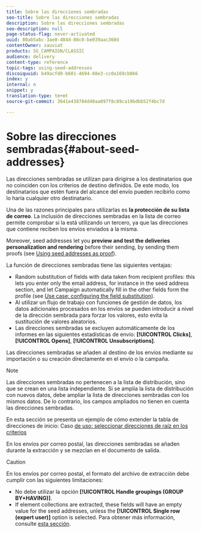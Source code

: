 ```yaml
---
title: Sobre las direcciones sembradas
seo-title: Sobre las direcciones sembradas
description: Sobre las direcciones sembradas
seo-description: null
page-status-flag: never-activated
uuid: 80ab5abc-3ae0-484d-88c0-be039aac360d
contentOwner: sauviat
products: SG_CAMPAIGN/CLASSIC
audience: delivery
content-type: reference
topic-tags: using-seed-addresses
discoiquuid: b49acfd0-b601-4694-88e3-cc0a169cb866
index: y
internal: n
snippet: y
translation-type: tm+mt
source-git-commit: 3641e438784d40aa097f8c89ca19bdbb52f4bc7d

---
```



# Sobre las direcciones sembradas{#about-seed-addresses}

Las direcciones sembradas se utilizan para dirigirse a los destinatarios que no coinciden con los criterios de destino definidos. De este modo, los destinatarios que estén fuera del alcance del envío pueden recibirlo como lo haría cualquier otro destinatario.

Una de las razones principales para utilizarlas es **la protección de su lista de correo**. La inclusión de direcciones sembradas en la lista de correo permite comprobar si la está utilizando un tercero, ya que las direcciones que contiene reciben los envíos enviados a la misma.

Moreover, seed addresses let you **preview and test the deliveries personalization and rendering** before their sending, by sending them proofs (see [Using seed addresses as proof](../../delivery/using/steps-defining-the-target-population.md#using-seed-addresses-as-proof)).

La función de direcciones sembradas tiene las siguientes ventajas:

* Random substitution of fields with data taken from recipient profiles: this lets you enter only the email address, for instance in the seed address section, and let Campaign automatically fill in the other fields form the profile (see [Use case: configuring the field substitution](../../delivery/using/use-case--configuring-the-field-substitution.md)).
* Al utilizar un flujo de trabajo con funciones de gestión de datos, los datos adicionales procesados en los envíos se pueden introducir a nivel de la dirección sembrada para forzar los valores, esto evita la sustitución de valores aleatorios.
* Las direcciones sembradas se excluyen automáticamente de los informes en las siguientes estadísticas de envío: **[!UICONTROL Clicks]**, **[!UICONTROL Opens]**, **[!UICONTROL Unsubscriptions]**.

Las direcciones sembradas se añaden al destino de los envíos mediante su importación o su creación directamente en el envío o la campaña.

>[!NOTE]
>
>Las direcciones sembradas no pertenecen a la lista de distribución, sino que se crean en una lista independiente. Si se amplía la lista de distribución con nuevos datos, debe ampliar la lista de direcciones sembradas con los mismos datos. De lo contrario, los campos ampliados no tienen en cuenta las direcciones sembradas.
>
>En esta sección se presenta un ejemplo de cómo extender la tabla de direcciones de inicio: Caso [de uso: seleccionar direcciones de raíz en los criterios](../../delivery/using/use-case--selecting-seed-addresses-on-criteria.md)

En los envíos por correo postal, las direcciones sembradas se añaden durante la extracción y se mezclan en el documento de salida.

>[!CAUTION]
>
>En los envíos por correo postal, el formato del archivo de extracción debe cumplir con las siguientes limitaciones:
>
>* No debe utilizar la opción **[!UICONTROL Handle groupings (GROUP BY+HAVING)]**.
>* If element collections are extracted, these fields will have an empty value for the seed addresses, unless the **[!UICONTROL Single row (expert user)]** option is selected. Para obtener más información, consulte [esta sección](../../platform/using/exporting-data.md#step-7---data-formatting).
>


